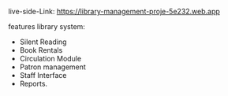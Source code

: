 live-side-Link: https://library-management-proje-5e232.web.app


features library system:

- Silent Reading
- Book Rentals
- Circulation Module
- Patron management
- Staff Interface
- Reports.

